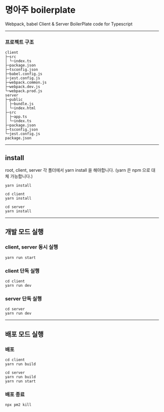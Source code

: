 # 명아주 boilerplate

Webpack, babel Client & Server BoilerPlate code for Typescript

---

### 프로젝트 구조

```
client
├─src
│ └─index.ts
├─package.json
├─tsconfig.json
├─babel.config.js
├─jest.config.js
├─webpack.common.js
├─webpack.dev.js
└─webpack.prod.js
server
├─public
│ ├─bundle.js
│ └─index.html
├─src
│ ├─app.ts
│ └─index.ts
├─package.json
├─tsconfig.json
└─jest.config.js
package.json
```

---

## install

root, client, server 각 폴더에서 yarn install 을 해야합니다. (yarn 은 npm 으로 대체 가능합니다.)

```
yarn install
```

```
cd client
yarn install
```

```
cd server
yarn install
```

---

## 개발 모드 실행

### client, server 동시 실행

```
yarn run start
```

### client 단독 실행

```
cd client
yarn run dev
```

### server 단독 실행

```
cd server
yarn run dev
```

---

## 배포 모드 실행

### 배포

```
cd client
yarn run build
```

```
cd server
yarn run build
yarn run start
```

### 배포 종료

```
npx pm2 kill
```
